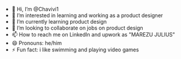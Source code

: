 - 👋 Hi, I’m @Chavivi1
- 👀 I’m interested in learning and working as a product designer
- 🌱 I’m currently learning product design
- 💞️ I’m looking to collaborate on jobs on product design
- 📫 How to reach me on LinkedIn and upwork as "MAREZU JULIUS"
- 😄 Pronouns: he/him
- ⚡ Fun fact: i like swimming and playing video games

<!---
Chavivi1/Chavivi1 is a ✨ special ✨ repository because its `README.md` (this file) appears on your GitHub profile.
You can click the Preview link to take a look at your changes.
--->
